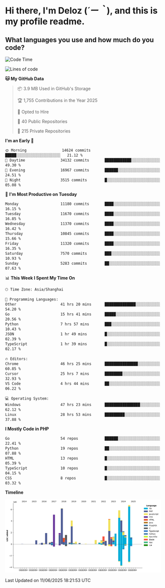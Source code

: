 # **Hi there, I'm Deloz (*´ー｀*), and this is my profile readme.**

## **What languages you use and how much do you code?**

<!--START_SECTION:waka-->
![Code Time](http://img.shields.io/badge/Code%20Time-6%2C619%20hrs%2028%20mins-blue)

![Lines of code](https://img.shields.io/badge/From%20Hello%20World%20I%27ve%20Written-58.0%20million%20lines%20of%20code-blue)

**🐱 My GitHub Data** 

> 📦 3.9 MB Used in GitHub's Storage 
 > 
> 🏆 1,755 Contributions in the Year 2025
 > 
> 💼 Opted to Hire
 > 
> 📜 40 Public Repositories 
 > 
> 🔑 215 Private Repositories 
 > 
**I'm an Early 🐤** 

```text
🌞 Morning                14624 commits       █████░░░░░░░░░░░░░░░░░░░░   21.12 % 
🌆 Daytime                34132 commits       ████████████░░░░░░░░░░░░░   49.30 % 
🌃 Evening                16967 commits       ██████░░░░░░░░░░░░░░░░░░░   24.51 % 
🌙 Night                  3515 commits        █░░░░░░░░░░░░░░░░░░░░░░░░   05.08 % 
```
📅 **I'm Most Productive on Tuesday** 

```text
Monday                   11180 commits       ████░░░░░░░░░░░░░░░░░░░░░   16.15 % 
Tuesday                  11670 commits       ████░░░░░░░░░░░░░░░░░░░░░   16.85 % 
Wednesday                11370 commits       ████░░░░░░░░░░░░░░░░░░░░░   16.42 % 
Thursday                 10845 commits       ████░░░░░░░░░░░░░░░░░░░░░   15.66 % 
Friday                   11320 commits       ████░░░░░░░░░░░░░░░░░░░░░   16.35 % 
Saturday                 7570 commits        ███░░░░░░░░░░░░░░░░░░░░░░   10.93 % 
Sunday                   5283 commits        ██░░░░░░░░░░░░░░░░░░░░░░░   07.63 % 
```


📊 **This Week I Spent My Time On** 

```text
🕑︎ Time Zone: Asia/Shanghai

💬 Programming Languages: 
Other                    41 hrs 20 mins      ██████████████░░░░░░░░░░░   54.20 % 
Go                       15 hrs 41 mins      █████░░░░░░░░░░░░░░░░░░░░   20.56 % 
Python                   7 hrs 57 mins       ███░░░░░░░░░░░░░░░░░░░░░░   10.43 % 
JSON                     1 hr 49 mins        █░░░░░░░░░░░░░░░░░░░░░░░░   02.39 % 
TypeScript               1 hr 39 mins        █░░░░░░░░░░░░░░░░░░░░░░░░   02.17 % 

🔥 Editors: 
Chrome                   46 hrs 25 mins      ███████████████░░░░░░░░░░   60.85 % 
Cursor                   25 hrs 7 mins       ████████░░░░░░░░░░░░░░░░░   32.93 % 
VS Code                  4 hrs 44 mins       ██░░░░░░░░░░░░░░░░░░░░░░░   06.22 % 

💻 Operating System: 
Windows                  47 hrs 23 mins      ████████████████░░░░░░░░░   62.12 % 
Linux                    28 hrs 53 mins      █████████░░░░░░░░░░░░░░░░   37.88 % 
```

**I Mostly Code in PHP** 

```text
Go                       54 repos            ██████░░░░░░░░░░░░░░░░░░░   22.41 % 
Python                   19 repos            ██░░░░░░░░░░░░░░░░░░░░░░░   07.88 % 
HTML                     13 repos            █░░░░░░░░░░░░░░░░░░░░░░░░   05.39 % 
TypeScript               10 repos            █░░░░░░░░░░░░░░░░░░░░░░░░   04.15 % 
CSS                      8 repos             █░░░░░░░░░░░░░░░░░░░░░░░░   03.32 % 
```



**Timeline**

![Lines of Code chart](https://raw.githubusercontent.com/deloz/deloz/main/assets/bar_graph.png)


 Last Updated on 11/06/2025 18:21:53 UTC
<!--END_SECTION:waka-->
